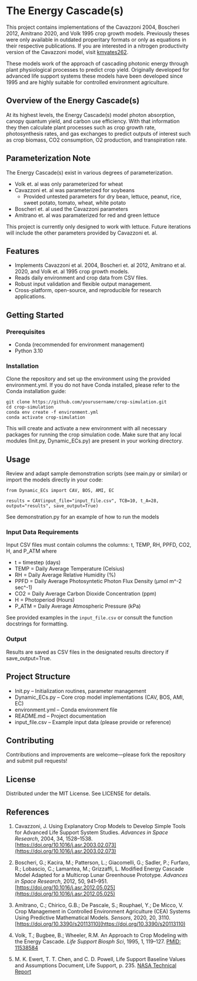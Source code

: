 
# The Energy Cascade(s)

This project contains implementations of the Cavazzoni 2004, Boscheri 2012, Amitrano 2020, and Volk 1995 crop growth models. Previously theses were only available in outdated properitary formats or only as equations in their respective publications. If you are interested in a nitrogen productivity version of the Cavazzoni model, visit [kmyates262](https://github.com/kmyates262/nitrogen-productivity).

These models work of the approach of cascading photonic energy through plant physiological processes to predict crop yield. Originally developed for advanced life support systems these models have been developed since 1995 and are highly suitable for controlled environment agriculture.

## Overview of the Energy Cascade(s)

At its highest levels, the Energy Cascade(s) model photon absorption, canopy quantum yield, and carbon use efficiency. With that information they then calculate plant processes such as crop growth rate, photosynthesis rates, and gas exchanges to predict outputs of interest such as crop biomass, CO2 consumption, O2 production, and transpiration rate.

## Parameterization Note

The Energy Cascade(s) exist in various degrees of parameterization.

* Volk et. al was only parameterized for wheat
* Cavazzoni et. al was parameterized for soybeans
  * Provided untested parameters for dry bean, lettuce, peanut, rice, sweet potato, tomato, wheat, white potato
* Boscheri et. al used the Cavazzoni parameters
* Amitrano et. al was paramaterized for red and green lettuce

This project is currently only designed to work with lettuce. Future iterations will include the other parameters provided by Cavazzoni et. al.

## Features

* Implements Cavazzoni et al. 2004, Boscheri et. al 2012, Amitrano et al. 2020, and Volk et. al 1995 crop growth models.
* Reads daily environment and crop data from CSV files.
* Robust input validation and flexible output management.
* Cross-platform, open-source, and reproducible for research applications.

## Getting Started

### Prerequisites

* Conda (recommended for environment management)
* Python 3.10

### Installation

Clone the repository and set up the environment using the provided environment.yml. If you do not have Conda installed, please refer to the Conda installation guide:

```
git clone https://github.com/yourusername/crop-simulation.git
cd crop-simulation
conda env create -f environment.yml
conda activate crop-simulation
```

This will create and activate a new environment with all necessary packages for running the crop simulation code. Make sure that any local modules (Init.py, Dynamic_ECs.py) are present in your working directory.

## Usage

Review and adapt sample demonstration scripts (see main.py or similar) or import the models directly in your code:

```
from Dynamic_ECs import CAV, BOS, AMI, EC

results = CAV(input_file="input_file.csv", TCB=10, t_A=28, output="results", save_output=True)
```
See demonstration.py for an example of how to run the models

### Input Data Requirements

Input CSV files must contain columns the columns: t, TEMP, RH, PPFD, CO2, H, and P_ATM where

* t = timestep (days)
* TEMP = Daily Average Temperature (Celsius)
* RH = Daily Average Relative Humidity (%)
* PPFD = Daily Average Photosyntetic Photon Flux Density (µmol m^-2 sec^-1)
* CO2 = Daily Average Carbon Dioxide Concentration (ppm)
* H = Photoperiod (Hours)
* P_ATM = Daily Average Atmospheric Pressure (kPa)

See provided examples in the `input_file.csv` or consult the function docstrings for formatting.

### Output

Results are saved as CSV files in the designated results directory if save_output=True.

## Project Structure

* Init.py – Initialization routines, parameter management
* Dynamic_ECs.py – Core crop model implementations (CAV, BOS, AMI, EC)
* environment.yml – Conda environment file
* README.md – Project documentation
* input_file.csv – Example input data (please provide or reference)

## Contributing

Contributions and improvements are welcome—please fork the repository and submit pull requests!

## License

Distributed under the MIT License. See LICENSE for details.

## References

1. Cavazzoni, J. Using Explanatory Crop Models to Develop Simple Tools for Advanced Life Support System Studies. *Advances in Space Research*, 2004, 34, 1528–1538. [https://doi.org/10.1016/j.asr.2003.02.073](https://doi.org/10.1016/j.asr.2003.02.073)

2. Boscheri, G.; Kacira, M.; Patterson, L.; Giacomelli, G.; Sadler, P.; Furfaro, R.; Lobascio, C.; Lamantea, M.; Grizzaffi, L. Modified Energy Cascade Model Adapted for a Multicrop Lunar Greenhouse Prototype. *Advances in Space Research*, 2012, 50, 941–951. [https://doi.org/10.1016/j.asr.2012.05.025](https://doi.org/10.1016/j.asr.2012.05.025)

3. Amitrano, C.; Chirico, G.B.; De Pascale, S.; Rouphael, Y.; De Micco, V. Crop Management in Controlled Environment Agriculture (CEA) Systems Using Predictive Mathematical Models. *Sensors*, 2020, 20, 3110. [https://doi.org/10.3390/s20113110](https://doi.org/10.3390/s20113110)

4. Volk, T.; Bugbee, B.; Wheeler, R.M. An Approach to Crop Modeling with the Energy Cascade. *Life Support Biosph Sci*, 1995, 1, 119–127. [PMID: 11538584](https://pubmed.ncbi.nlm.nih.gov/11538584)

5. M. K. Ewert, T. T. Chen, and C. D. Powell, Life Support Baseline Values and Assumptions Document, Life Support, p. 235. [NASA Technical Report](https://ntrs.nasa.gov/api/citations/20180001338/downloads/20180001338.pdf)
